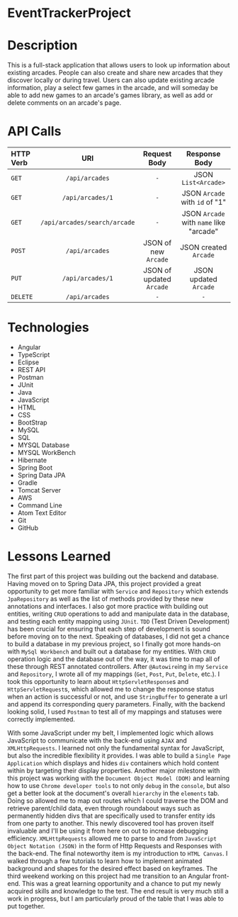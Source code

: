 # EventTrackerProject

# Description

This is a full-stack application that allows users to look up information about existing arcades. People can also create and share new arcades that they discover locally or during travel. Users can also update existing arcade information, play a select few games in the arcade, and will someday be able to add new games to an arcade's games library, as well as add or delete comments on an arcade's page.

# API Calls

|  **HTTP Verb** | **URI**                          | **Request Body**                  | **Response Body**                               |
| :---           |        :----:                    |     :----:                        |                                           :---: |
| ```GET```      | ```/api/arcades```               |             ```-```               | JSON ```List<Arcade>```                         |
| ```GET```      | ```/api/arcades/1```             |             ```-```               | JSON ```Arcade``` with ```id``` of "1"          |
| ```GET```      | ```/api/arcades/search/arcade``` |             ```-```               | JSON ```Arcade``` with ```name``` like "arcade" |
| ```POST```     | ```/api/arcades```               | JSON of new ```Arcade```          | JSON created ```Arcade```                       |
| ```PUT```      | ```/api/arcades/1```             | JSON of updated ```Arcade```      | JSON updated ```Arcade```                       |
| ```DELETE```   | ```/api/arcades```               |                 ```-```           |                   ```-```                       |

# Technologies
- Angular
- TypeScript
- Eclipse
- REST API
- Postman
- JUnit
- Java
- JavaScript
- HTML
- CSS
- BootStrap
- MySQL
- SQL
- MYSQL Database
- MYSQL WorkBench
- Hibernate
- Spring Boot
- Spring Data JPA
- Gradle
- Tomcat Server
- AWS
- Command Line
- Atom Text Editor
- Git
- GitHub

# Lessons Learned

The first part of this project was building out the backend and database. Having moved on to Spring Data JPA, this project provided a great opportunity to get more familiar with ```Service``` and ```Repository``` which extends ```JpaRepository``` as well as the list of methods provided by these new annotations and interfaces. I also got more practice with building out entities, writing ```CRUD``` operations to add and manipulate data in the database, and testing each entity mapping using ```JUnit```. ```TDD``` (Test Driven Development) has been crucial for ensuring that each step of development is sound before moving on to the next. Speaking of databases, I did not get a chance to build a database in my previous project, so I finally got more hands-on with ```MySql Workbench``` and built out a database for my entities. With ```CRUD``` operation logic and the database out of the way, it was time to map all of these through REST annotated controllers. After ```@Autowire```ing in my ```Service``` and ```Repository```, I wrote all of my mappings (```Get```, ```Post```, ```Put```, ```Delete```, etc.). I took this opportunity to learn about ```HttpServletResponse```s and ```HttpServletRequest```s, which allowed me to change the response status when an action is successful or not, and use ```StringBuffer``` to generate a url and append its corresponding query parameters. Finally, with the backend looking solid, I used ```Postman``` to test all of my mappings and statuses were correctly implemented.

With some JavaScript under my belt, I implemented logic which allows JavaScript to communicate with the back-end using ```AJAX``` and ```XMLHttpRequests```. I learned not only the fundamental syntax for JavaScript, but also the incredible flexibility it provides. I was able to build a ```Single Page Application``` which displays and hides ```div``` containers which hold content within by targeting their display properties. Another major milestone with this project was working with the ```Document Object Model (DOM)``` and learning how to use ```Chrome developer tools``` to not only ```debug``` in the ```console```, but also get a better look at the document's overall ```hierarchy``` in the ```elements``` tab. Doing so allowed me to map out routes which I could traverse the DOM and retrieve parent/child data, even through roundabout ways such as permanently hidden divs that are specifically used to transfer entity ids from one party to another. This newly discovered tool has proven itself invaluable and I'll be using it from here on out to increase debugging efficiency. ```XMLHttpRequests``` allowed me to parse to and from ```JavaScript Object Notation (JSON)``` in the form of Http Requests and Responses with the back-end. The final noteworthy item is my introduction to ```HTML Canvas```. I walked through a few tutorials to learn how to implement animated background and shapes for the desired effect based on keyframes. The third weekend working on this project had me transition to an Angular front-end. This was a great learning opportunity and a chance to put my newly acquired skills and knowledge to the test. The end result is very much still a work in progress, but I am particularly proud of the table that I was able to put together.
